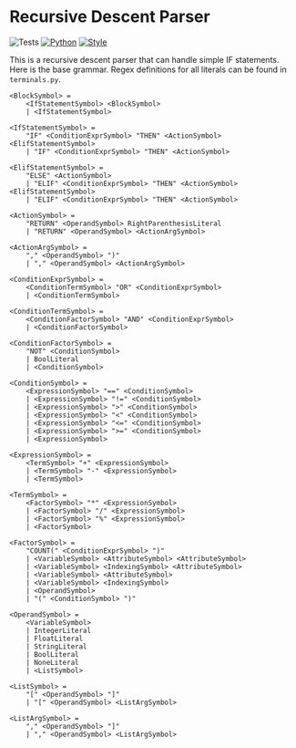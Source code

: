 # Recursive Descent Parser

![Tests](https://github.com/JohN100x1/Recursive-Descent-Parser/actions/workflows/python-workflow.yml/badge.svg)
[![Python](https://img.shields.io/badge/python-3.10%2B-brightgreen)](https://www.python.org/)
[![Style](https://img.shields.io/badge/code%20style-black-000000.svg)](https://github.com/psf/black)

This is a recursive descent parser that can handle simple IF statements.
Here is the base grammar. Regex definitions for all literals can be found in `terminals.py`.
```bnf
<BlockSymbol> = 
    <IfStatementSymbol> <BlockSymbol>
    | <IfStatementSymbol>

<IfStatementSymbol> = 
    "IF" <ConditionExprSymbol> "THEN" <ActionSymbol> <ElifStatementSymbol>
    | "IF" <ConditionExprSymbol> "THEN" <ActionSymbol>

<ElifStatementSymbol> = 
    "ELSE" <ActionSymbol>
    | "ELIF" <ConditionExprSymbol> "THEN" <ActionSymbol> <ElifStatementSymbol>
    | "ELIF" <ConditionExprSymbol> "THEN" <ActionSymbol>

<ActionSymbol> = 
    "RETURN" <OperandSymbol> RightParenthesisLiteral
    | "RETURN" <OperandSymbol> <ActionArgSymbol>

<ActionArgSymbol> = 
    "," <OperandSymbol> ")"
    | "," <OperandSymbol> <ActionArgSymbol>

<ConditionExprSymbol> = 
    <ConditionTermSymbol> "OR" <ConditionExprSymbol>
    | <ConditionTermSymbol>

<ConditionTermSymbol> = 
    <ConditionFactorSymbol> "AND" <ConditionExprSymbol>
    | <ConditionFactorSymbol>

<ConditionFactorSymbol> = 
    "NOT" <ConditionSymbol>
    | BoolLiteral
    | <ConditionSymbol>

<ConditionSymbol> = 
    <ExpressionSymbol> "==" <ConditionSymbol>
    | <ExpressionSymbol> "!=" <ConditionSymbol>
    | <ExpressionSymbol> ">" <ConditionSymbol>
    | <ExpressionSymbol> "<" <ConditionSymbol>
    | <ExpressionSymbol> "<=" <ConditionSymbol>
    | <ExpressionSymbol> ">=" <ConditionSymbol>
    | <ExpressionSymbol>

<ExpressionSymbol> = 
    <TermSymbol> "+" <ExpressionSymbol>
    | <TermSymbol> "-" <ExpressionSymbol>
    | <TermSymbol>

<TermSymbol> = 
    <FactorSymbol> "*" <ExpressionSymbol>
    | <FactorSymbol> "/" <ExpressionSymbol>
    | <FactorSymbol> "%" <ExpressionSymbol>
    | <FactorSymbol>

<FactorSymbol> = 
    "COUNT(" <ConditionExprSymbol> ")"
    | <VariableSymbol> <AttributeSymbol> <AttributeSymbol>
    | <VariableSymbol> <IndexingSymbol> <AttributeSymbol>
    | <VariableSymbol> <AttributeSymbol>
    | <VariableSymbol> <IndexingSymbol>
    | <OperandSymbol>
    | "(" <ConditionSymbol> ")"

<OperandSymbol> = 
    <VariableSymbol>
    | IntegerLiteral
    | FloatLiteral
    | StringLiteral
    | BoolLiteral
    | NoneLiteral
    | <ListSymbol>

<ListSymbol> = 
    "[" <OperandSymbol> "]"
    | "[" <OperandSymbol> <ListArgSymbol>

<ListArgSymbol> = 
    "," <OperandSymbol> "]"
    | "," <OperandSymbol> <ListArgSymbol>
```